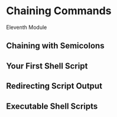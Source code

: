 # Chaining Commands

Eleventh Module

## Chaining with Semicolons


## Your First Shell Script


## Redirecting Script Output


## Executable Shell Scripts

